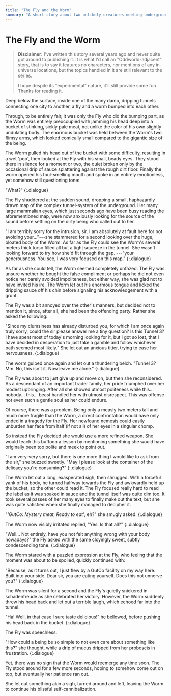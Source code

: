 ```yaml
---
title: "The Fly and the Worm"
summary: "A short story about two unlikely creatures meeting underground."
---
```


# The Fly and the Worm

> **Disclaimer:** I've written this story several years ago and never
> quite got around to publishing it. It is what I'd call an
> "Oddworld-adjacent" story, that is to say it features no characters,
> nor mentions of any in-universe locations, but the topics handled in
> it are still relevant to the series.
>
> I hope despite its "experimental" nature, it'll still provide some
> fun. Thanks for reading it.

Deep below the surface, inside one of the many damp, dripping tunnels
connecting one city to another, a fly and a worm bumped into each
other.

Through, to be entirely fair, it was only the Fly who did the bumping
part, as the Worm was entirely preoccupied with jamming his head deep
into a bucket of stinking, sickly pale meat, not unlike the color of
his own slightly undulating body. The enormous bucket was held between
the Worm's two flimsy arms, which looked comically small compared to
the gigantic size of the being.

The Worm pulled his head out of the bucket with some difficulty,
resulting in a wet 'pop', then looked at the Fly with his small, beady
eyes. They stood there in silence for a moment or two, the quiet
broken only by the occasional drip of sauce splattering against the
rough dirt floor. Finally the worm opened his foul-smelling mouth and
spoke in an entirely emotionless, yet somehow still questioning tone:

"What?"
{:.dialogue}

The Fly shuddered at the sudden sound, dropping a small, haphazardly
drawn map of the complex tunnel-system of the underground. Her many
large mammalian eyes, which just seconds ago have been busy reading
the aforementioned map, were now anxiously looking for the source of
the sound before settling on the dirty being who called out to her.

"I am terribly sorry for the intrusion, sir. I am absolutely at fault
here for not avoiding your..."---she stammered for a second looking
over the huge, bloated body of the Worm. As far as the Fly could see
the Worm's several meters thick torso filled all but a tight squeeze
in the tunnel. She wasn't looking forward to try how she'd fit through
the gap. ---"your generousness. You see, I was very focused on this
map."
{:.dialogue}

As far as she could tell, the Worm seemed completely unfazed. The Fly
was unsure whether he bought the false compliment or perhaps he did
not even notice her barely avoided impoliteness, but either way, she
was glad not to have invited his ire. The Worm let out his enormous
tongue and licked the dripping sauce off his chin before signaling
his acknowledgement with a grunt.

The Fly was a bit annoyed over the other's manners, but decided not to
mention it, since, after all, she had been the offending party.
Rather she asked the following:

"Since my clumsiness has already disturbed you, for which I am once
again truly sorry, could the sir please answer me a tiny question? Is
this Tunnel 3? I have spent most of today's morning looking for it,
but I got so lost, that I have decided in desperation to just take a
gamble and follow whichever path seemed most likely." She let out an
anxious titter, trying to ease her nervousness.
{:.dialogue}

The worm gulped once again and let out a thundering belch. "Tunnel 3?
Mm. No, this isn't it. Now leave me alone."
{:.dialogue}

The Fly was about to just give up and move on, but then she
reconsidered. As a descendant of an important trader family, her pride
triumphed over her modest upbringing. After all she showed utmost
politeness while this... nobody... this... beast handled her with
utmost disrespect. This was offense not even such a gentle soul as
her could endure.

Of course, there was a problem. Being only a measly two meters tall
and much more fragile than the Worm, a direct confrontation would have
only ended in a tragedy for the Fly. Her newfound nemesis could easily
unburden her face from half (if not all) of her eyes in a singular
chomp.

So instead the Fly decided she would use a more refined weapon. She
would teach this buffoon a lesson by mentioning something she would
have originally been too polite and meek to point out.

"I am very-very sorry, but there is one more thing I would like to ask
from the sir," she buzzed sweetly. "May I please look at the container
of the delicacy you're consuming?"
{:.dialogue}

The Worm let out a long, exasperated sigh, then shrugged. With a
forceful yank of his body, he turned halfway towards the Fly and
awkwardly held up the bucket, so the other could read it. The Fly
focused really hard to read the label as it was soaked in sauce and
the tunnel itself was quite dim too. It took several passes of her
many eyes to finally make out the text, but she was quite satisfied
when she finally managed to decipher it.

"_'GutCo: Mystery meat, Ready to eat'_, eh?" she smugly asked.
{:.dialogue}

The Worm now visibly irritated replied, "Yes. Is that all?"
{:.dialogue}

"Well... Not entirely, have you not felt anything wrong with your body
nowadays?" the Fly asked with the same cloyingly sweet, subtly
condescending tone.
{:.dialogue}

The Worm stared with a puzzled expression at the Fly, who feeling that
the moment was about to be spoiled, quickly continued with:

"Because, as it turns out, I just flew by a GutCo facility on my way
here. Built into your side. Dear sir, you are eating yourself. Does
this not unnerve you?"
{:.dialogue}

The Worm was silent for a second and the Fly's quietly snickered in
schadenfreude as she celebrated her victory. However, the Worm
suddenly threw his head back and let out a terrible laugh, which
echoed far into the tunnel.

"Ha! Well, in that case I sure taste delicious!" he bellowed, before pushing
his head back in the bucket.
{:.dialogue}

The Fly was speechless.

"How could a being be so simple to not even care about something like
this?" she thought, while a drip of mucus dripped from her proboscis
in frustration.
{:.dialogue}

Yet, there was no sign that the Worm would reemerge any time soon. The
Fly stood around for a few more seconds, hoping to somehow come out
on top, but eventually her patience ran out.

She let out something akin a sigh, turned around and left, leaving the
Worm to continue his blissful self-cannibalization.
